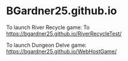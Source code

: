 # BGardner25.github.io
To launch River Recycle game:
To
https://bgardner25.github.io/RiverRecycleTest/

To launch Dungeon Delve game:
https://bgardner25.github.io/WebHostGame/
